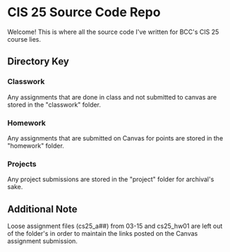 # CIS 25 Source Code Repo

Welcome! This is where all the source code I've written for BCC's CIS 25 course lies.

## Directory Key

### Classwork
Any assignments that are done in class and not submitted to canvas are stored in the "classwork" folder.

### Homework
Any assignments that are submitted on Canvas for points are stored in the "homework" folder.

### Projects
Any project submissions are stored in the "project" folder for archival's sake.

## Additional Note
Loose assignment files (cs25_a##) from 03-15 and cs25_hw01 are left out of the folder's in order to maintain the links posted on the Canvas assignment submission.

